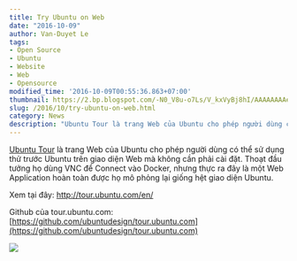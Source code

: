 ```yaml
---
title: Try Ubuntu on Web
date: "2016-10-09"
author: Van-Duyet Le
tags:
- Open Source
- Ubuntu
- Website
- Web
- Opensource
modified_time: '2016-10-09T00:55:36.863+07:00'
thumbnail: https://2.bp.blogspot.com/-N0_V8u-o7Ls/V_kxVyBj8hI/AAAAAAAAe04/A7CAQaAIsiUtb8i1MueiOjg4EVgvrsN9gCLcB/s1600/Screenshot%2Bfrom%2B2016-10-09%2B00-46-15.png
slug: /2016/10/try-ubuntu-on-web.html
category: News
description: "Ubuntu Tour là trang Web của Ubuntu cho phép người dùng có thể sử dụng thử trước Ubuntu trên giao diện Web mà không cần phải cài đặt. Thoạt đầu tưởng họ dùng VNC để Connect vào Docker, nhưng thực ra đây là một Web Application hoàn toàn được họ mô phỏng lại giống hệt giao diện Ubuntu."
---
```


[Ubuntu Tour](http://tour.ubuntu.com/en/) là trang Web của Ubuntu cho phép người dùng có thể sử dụng thử trước Ubuntu trên giao diện Web mà không cần phải cài đặt. Thoạt đầu tưởng họ dùng VNC để Connect vào Docker, nhưng thực ra đây là một Web Application hoàn toàn được họ mô phỏng lại giống hệt giao diện Ubuntu.

Xem tại đây: http://tour.ubuntu.com/en/

Github của tour.ubuntu.com: [https://github.com/ubuntudesign/tour.ubuntu.com](https://github.com/ubuntudesign/tour.ubuntu.com)

[![](https://2.bp.blogspot.com/-N0_V8u-o7Ls/V_kxVyBj8hI/AAAAAAAAe04/A7CAQaAIsiUtb8i1MueiOjg4EVgvrsN9gCLcB/s1600/Screenshot%2Bfrom%2B2016-10-09%2B00-46-15.png)](http://tour.ubuntu.com/en/)
